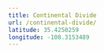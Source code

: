 ```yaml
---
title: Continental Divide
url: /continental-divide/
latitude: 35.4250259
longitude: -108.3153489
---
```


